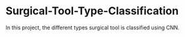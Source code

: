 # Surgical-Tool-Type-Classification
In this project, the different types surgical tool is classified using CNN. 
